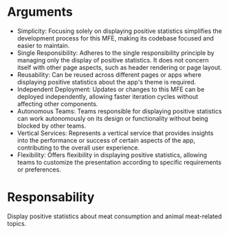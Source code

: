 # Arguments
- Simplicity: Focusing solely on displaying positive statistics simplifies the development process for this MFE, making its codebase focused and easier to maintain.
- Single Responsibility: Adheres to the single responsibility principle by managing only the display of positive statistics. It does not concern itself with other page aspects, such as header rendering or page layout.
- Reusability: Can be reused across different pages or apps where displaying positive statistics about the app's theme is required.
- Independent Deployment: Updates or changes to this MFE can be deployed independently, allowing faster iteration cycles without affecting other components.
- Autonomous Teams: Teams responsible for displaying positive statistics can work autonomously on its design or functionality without being blocked by other teams.
- Vertical Services: Represents a vertical service that provides insights into the performance or success of certain aspects of the app, contributing to the overall user experience.
- Flexibility: Offers flexibility in displaying positive statistics, allowing teams to customize the presentation according to specific requirements or preferences.

# Responsability
Display positive statistics about meat consumption and animal meat-related topics.
